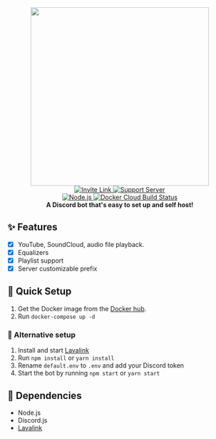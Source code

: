 <div align="center">
	<img src="https://raw.githubusercontent.com/thomasgranbohm/Cubot/master/logo.png" width="400"/>
</div>
<div align="center">
	<a href="https://discord.com/oauth2/authorize?client_id=536286702365310999&scope=bot&permissions=439877616">
		<img alt="Invite Link"
			src="https://img.shields.io/badge/INVITE-bot-%237289DA?style=for-the-badge&logoColor=white">
	</a>
	<a href="https://discord.gg/Cak7Srv">
		<img alt="Support Server"
			src="https://img.shields.io/discord/755725963039604807?color=%237289DA&label=server&logoColor=white&style=for-the-badge">
	</a><br/>
	<a href="https://nodejs.org/en/download/">
		<img alt="Node.js"
			src="https://img.shields.io/badge/NODE.JS-v13.14-darkgreen?style=for-the-badge">
	</a>
	<a href="https://hub.docker.com/r/thomasgranbohm/cubot">
		<img alt="Docker Cloud Build Status"
			src="https://img.shields.io/docker/cloud/build/thomasgranbohm/cubot?color=blue&style=for-the-badge&label=docker">
	</a>
</div>
<div align="center">
	<b>A Discord bot that's easy to set up and self host!</b>
</div>

## ✨ Features

-   [x] YouTube, SoundCloud, audio file playback.
-   [x] Equalizers
-   [x] Playlist support
-   [x] Server customizable prefix

## 🏃 Quick Setup

1. Get the Docker image from the [Docker hub](https://hub.docker.com/r/thomasgranbohm/cubot).
2. Run `docker-compose up -d`

### 👷 Alternative setup

1. Install and start [Lavalink](https://github.com/Frederikam/Lavalink)
2. Run `npm install` or `yarn install`
3. Rename `default.env` to `.env` and add your Discord token
4. Start the bot by running `npm start` or `yarn start`

## 📌 Dependencies

-   Node.js
-   Discord.js
-   [Lavalink](https://github.com/Frederikam/Lavalink)
